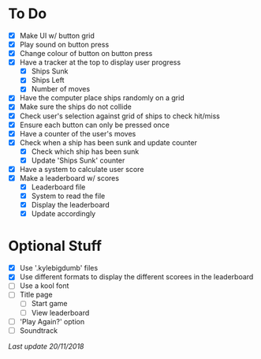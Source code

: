 # To Do

- [x] Make UI w/ button grid
- [x] Play sound on button press
- [x] Change colour of button on button press
- [x] Have a tracker at the top to display user progress
  - [x] Ships Sunk
  - [x] Ships Left
  - [x] Number of moves
- [x] Have the computer place ships randomly on a grid
- [x] Make sure the ships do not collide
- [x] Check user's selection against grid of ships to check hit/miss
- [x] Ensure each button can only be pressed once
- [x] Have a counter of the user's moves
- [x] Check when a ship has been sunk and update counter
  - [x] Check which ship has been sunk
  - [x] Update 'Ships Sunk' counter
- [x] Have a system to calculate user score
- [x] Make a leaderboard w/ scores
  - [x] Leaderboard file
  - [x] System to read the file
  - [x] Display the leaderboard
  - [x] Update accordingly

# Optional Stuff

- [x] Use '.kylebigdumb' files
- [x] Use different formats to display the different scorees in the leaderboard
- [ ] Use a kool font
- [ ] Title page
  - [ ] Start game
  - [ ] View leaderboard
- [ ] 'Play Again?' option
- [ ] Soundtrack

*Last update 20/11/2018*

